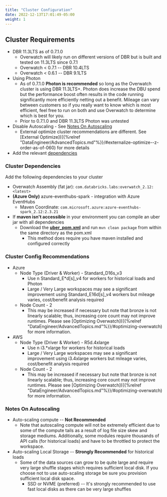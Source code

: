 ```yaml
---
title: "Cluster Configuration"
date: 2022-12-13T17:01:49-05:00
weight: 1
---
```


## Cluster Requirements
* DBR 11.3LTS as of 0.7.1.0
    * Overwatch will likely run on different versions of DBR but is built and tested on 11.3LTS since 0.7.1
    * Overwatch < 0.7.1 -- DBR 10.4LTS
    * Overwatch < 0.6.1 -- DBR 9.1LTS
* Using Photon
    * As of 0.7.1.0 **Photon is recommended** so long as the Overwatch cluster is using DBR 11.3LTS+. 
      Photon does increase the DBU spend but the performance boost often results
      in the code running significantly more efficiently netting out a benefit. Mileage can vary between customers so 
      if you really want to know which is most efficient, feel free to run on both and use Overwatch to determine which is 
      best for you.
    * Prior to 0.7.1.0 and DBR 11.3LTS Photon was untested
* Disable Autoscaling - See [Notes On Autoscaling](#notes-on-autoscaling)
    * External optimize cluster recommendations are different.
      See [External Optimize]({{%relref "DataEngineer/AdvancedTopics.md"%}}/#externalize-optimize--z-order-as-of-060) for more details
* Add the relevant [dependencies](#cluster-dependencies)

### Cluster Dependencies
Add the following dependencies to your cluster
* Overwatch Assembly (fat jar): `com.databricks.labs:overwatch_2.12:<latest>`
* **(Azure Only)** azure-eventhubs-spark - integration with Azure EventHubs
    * Maven Coordinate: `com.microsoft.azure:azure-eventhubs-spark_2.12:2.3.21`
* If **maven isn't accessible** in your environment you can compile an uber jar with all dependencies
  * Download the [**uber_pom.xml**](/assets/DeployOverwatch/pom.xml) and run `mvn clean package` from within the same directory as the pom.xml
    * This method does require you have maven installed and configured correctly

### Cluster Config Recommendations
* Azure
    * Node Type (Driver & Worker) - Standard_D16s_v3
        * Use n Standard_E*d[s]_v4 for workers for historical loads and Photon
        * Large / Very Large workspaces may see a significant improvement using Standard_E16d[s]_v4 workers but mileage varies, cost/benefit analysis required
    * Node Count - 2
        * This may be increased if necessary but note that bronze is not linearly scalable; thus, increasing core count
          may not improve runtimes. Please see [Optimizing Overwatch]({{%relref "DataEngineer/AdvancedTopics.md"%}}/#optimizing-overwatch) for more information.
* AWS
    * Node Type (Driver & Worker) - R5d.4xlarge
        * Use n i3.*xlarge for workers for historical loads
        * Large / Very Large workspaces may see a significant improvement using i3.4xlarge workers but mileage varies, cost/benefit analysis required
    * Node Count - 2
        * This may be increased if necessary but note that bronze is not linearly scalable; thus, increasing core count
          may not improve runtimes. Please see [Optimizing Overwatch]({{%relref "DataEngineer/AdvancedTopics.md"%}}/#optimizing-overwatch) for more information.

### Notes On Autoscaling
* Auto-scaling compute -- **Not Recommended**
    * Note that autoscaling compute will not be extremely efficient due to some of the compute tails
      as a result of log file size skew and storage mediums. Additionally, some modules require thousands of API calls
      (for historical loads) and have to be throttled to protect the workspace.
* Auto-scaling Local Storage -- **Strongly Recommended** for historical loads
    * Some of the data sources can grow to be quite large and require very large shuffle stages which requires
      sufficient local disk. If you choose not to use auto-scaling storage be sure you provision sufficient local
      disk space.
        * SSD or NVME (preferred) -- It's strongly recommended to use fast local disks as there can be very large shuffles